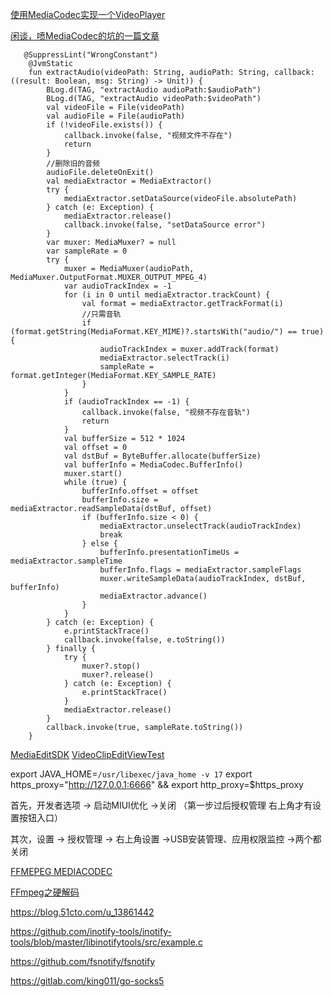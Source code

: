 [使用MediaCodec实现一个VideoPlayer](https://github.com/JavaNoober/MedioDecode)


[闲谈，喷MediaCodec的坑的一篇文章](https://ragnraok.github.io/android_video_record.html)



```
   @SuppressLint("WrongConstant")
    @JvmStatic
    fun extractAudio(videoPath: String, audioPath: String, callback: ((result: Boolean, msg: String) -> Unit)) {
        BLog.d(TAG, "extractAudio audioPath:$audioPath")
        BLog.d(TAG, "extractAudio videoPath:$videoPath")
        val videoFile = File(videoPath)
        val audioFile = File(audioPath)
        if (!videoFile.exists()) {
            callback.invoke(false, "视频文件不存在")
            return
        }
        //删除旧的音频
        audioFile.deleteOnExit()
        val mediaExtractor = MediaExtractor()
        try {
            mediaExtractor.setDataSource(videoFile.absolutePath)
        } catch (e: Exception) {
            mediaExtractor.release()
            callback.invoke(false, "setDataSource error")
        }
        var muxer: MediaMuxer? = null
        var sampleRate = 0
        try {
            muxer = MediaMuxer(audioPath, MediaMuxer.OutputFormat.MUXER_OUTPUT_MPEG_4)
            var audioTrackIndex = -1
            for (i in 0 until mediaExtractor.trackCount) {
                val format = mediaExtractor.getTrackFormat(i)
                //只需音轨
                if (format.getString(MediaFormat.KEY_MIME)?.startsWith("audio/") == true) {
                    audioTrackIndex = muxer.addTrack(format)
                    mediaExtractor.selectTrack(i)
                    sampleRate = format.getInteger(MediaFormat.KEY_SAMPLE_RATE)
                }
            }
            if (audioTrackIndex == -1) {
                callback.invoke(false, "视频不存在音轨")
                return
            }
            val bufferSize = 512 * 1024
            val offset = 0
            val dstBuf = ByteBuffer.allocate(bufferSize)
            val bufferInfo = MediaCodec.BufferInfo()
            muxer.start()
            while (true) {
                bufferInfo.offset = offset
                bufferInfo.size = mediaExtractor.readSampleData(dstBuf, offset)
                if (bufferInfo.size < 0) {
                    mediaExtractor.unselectTrack(audioTrackIndex)
                    break
                } else {
                    bufferInfo.presentationTimeUs = mediaExtractor.sampleTime
                    bufferInfo.flags = mediaExtractor.sampleFlags
                    muxer.writeSampleData(audioTrackIndex, dstBuf, bufferInfo)
                    mediaExtractor.advance()
                }
            }
        } catch (e: Exception) {
            e.printStackTrace()
            callback.invoke(false, e.toString())
        } finally {
            try {
                muxer?.stop()
                muxer?.release()
            } catch (e: Exception) {
                e.printStackTrace()
            }
            mediaExtractor.release()
        }
        callback.invoke(true, sampleRate.toString())
    }
```


[MediaEditSDK](https://github.com/JeffMony/MediaEditSDK)
[VideoClipEditViewTest](https://github.com/shaopx/VideoClipEditViewTest)

export JAVA_HOME=`/usr/libexec/java_home -v 17`
export https_proxy="http://127.0.0.1:6666" && export http_proxy=$https_proxy

首先，开发者选项 ->  ​启动MIUI优化​​ ->关闭 （第一步过后授权管理 右上角才有设置按钮入口）

其次，​​设置​​​ -> ​​授权管理​​​ -> ​​右上角设置​​​ -> ​​USB安装管理、应用权限监控​​ ->两个都关闭



[FFMEPEG MEDIACODEC](https://glumes.com/post/ffmpeg/ffmpeg-call-android-mediacodec/)

[FFmpeg之硬解码](https://blog.51cto.com/u_13861442/5262317)

https://blog.51cto.com/u_13861442


https://github.com/inotify-tools/inotify-tools/blob/master/libinotifytools/src/example.c

https://github.com/fsnotify/fsnotify

https://gitlab.com/king011/go-socks5